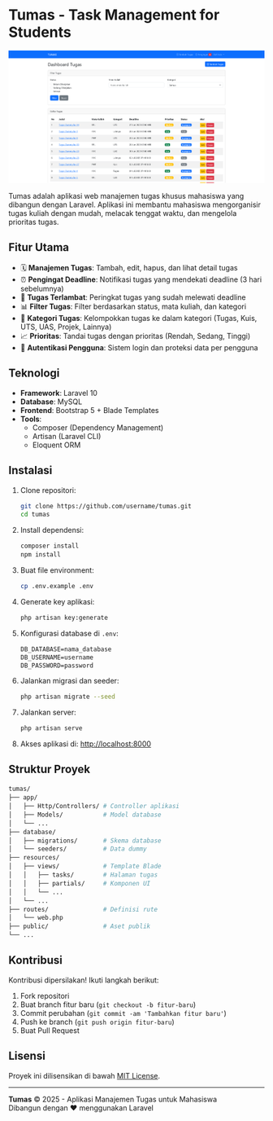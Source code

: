 # Tumas - Task Management for Students

![Tumas Dashboard Preview](./docs/dashboard-preview.png)

Tumas adalah aplikasi web manajemen tugas khusus mahasiswa yang dibangun dengan Laravel. Aplikasi ini membantu mahasiswa mengorganisir tugas kuliah dengan mudah, melacak tenggat waktu, dan mengelola prioritas tugas.

## Fitur Utama

-   🗓️ **Manajemen Tugas**: Tambah, edit, hapus, dan lihat detail tugas
-   ⏰ **Pengingat Deadline**: Notifikasi tugas yang mendekati deadline (3 hari sebelumnya)
-   🚨 **Tugas Terlambat**: Peringkat tugas yang sudah melewati deadline
-   📊 **Filter Tugas**: Filter berdasarkan status, mata kuliah, dan kategori
-   📁 **Kategori Tugas**: Kelompokkan tugas ke dalam kategori (Tugas, Kuis, UTS, UAS, Projek, Lainnya)
-   📈 **Prioritas**: Tandai tugas dengan prioritas (Rendah, Sedang, Tinggi)
-   🔐 **Autentikasi Pengguna**: Sistem login dan proteksi data per pengguna

## Teknologi

-   **Framework**: Laravel 10
-   **Database**: MySQL
-   **Frontend**: Bootstrap 5 + Blade Templates
-   **Tools**:
    -   Composer (Dependency Management)
    -   Artisan (Laravel CLI)
    -   Eloquent ORM

## Instalasi

1. Clone repositori:

    ```bash
    git clone https://github.com/username/tumas.git
    cd tumas
    ```

2. Install dependensi:

    ```bash
    composer install
    npm install
    ```

3. Buat file environment:

    ```bash
    cp .env.example .env
    ```

4. Generate key aplikasi:

    ```bash
    php artisan key:generate
    ```

5. Konfigurasi database di `.env`:

    ```env
    DB_DATABASE=nama_database
    DB_USERNAME=username
    DB_PASSWORD=password
    ```

6. Jalankan migrasi dan seeder:

    ```bash
    php artisan migrate --seed
    ```

7. Jalankan server:

    ```bash
    php artisan serve
    ```

8. Akses aplikasi di: [http://localhost:8000](http://localhost:8000)

## Struktur Proyek

```bash
tumas/
├── app/
│   ├── Http/Controllers/ # Controller aplikasi
│   ├── Models/           # Model database
│   └── ...
├── database/
│   ├── migrations/       # Skema database
│   └── seeders/          # Data dummy
├── resources/
│   ├── views/            # Template Blade
│   │   ├── tasks/        # Halaman tugas
│   │   ├── partials/     # Komponen UI
│   │   └── ...
│   └── ...
├── routes/               # Definisi rute
│   └── web.php
├── public/               # Aset publik
└── ...
```

## Kontribusi

Kontribusi dipersilakan! Ikuti langkah berikut:

1. Fork repositori
2. Buat branch fitur baru (`git checkout -b fitur-baru`)
3. Commit perubahan (`git commit -am 'Tambahkan fitur baru'`)
4. Push ke branch (`git push origin fitur-baru`)
5. Buat Pull Request

## Lisensi

Proyek ini dilisensikan di bawah [MIT License](LICENSE).

---

**Tumas** © 2025 - Aplikasi Manajemen Tugas untuk Mahasiswa  
Dibangun dengan ❤️ menggunakan Laravel
